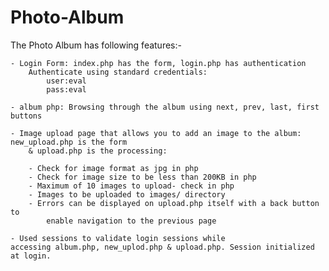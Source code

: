 # Photo-Album
The Photo Album has following features:-

	- Login Form: index.php has the form, login.php has authentication
		Authenticate using standard credentials: 
			user:eval 
			pass:eval
	
	- album php: Browsing through the album using next, prev, last, first buttons

	- Image upload page that allows you to add an image to the album: new_upload.php is the form 
	    & upload.php is the processing:
		
		- Check for image format as jpg in php
		- Check for image size to be less than 200KB in php
		- Maximum of 10 images to upload- check in php
		- Images to be uploaded to images/ directory 
		- Errors can be displayed on upload.php itself with a back button to 
			enable navigation to the previous page

	- Used sessions to validate login sessions while 
	accessing album.php, new_uplod.php & upload.php. Session initialized at login.
